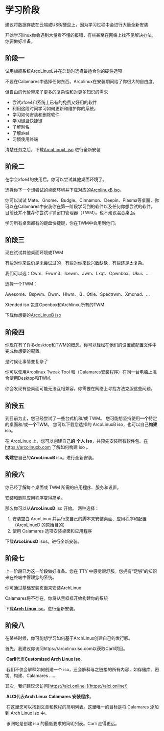 # 学习阶段

建议将数据存放在云端或USB/硬盘上，因为学习过程中会进行大量全新安装

开始学习linux你会遇到大量看不懂的报错，有些甚至在网络上找不见解决办法，你要做好准备。

## 阶段一

试用旗舰系统ArcoLinuxL并在启动时选择最适合你的硬件选项

不要在Calamares中选择任何东西。Arcolinux在安装期间给了你很大的自由度。

但自由的代价带来了更多的复杂性和对更多知识的需求

-  尝试xfce4和系统上已有的免费又好用的软件
- 利用这段时间学习如何更新和维护你的系统。
- 学习如何安装和删除软件
- 学习键盘快捷键
- 了解别名
- 了解skel
- 习惯使用终端

清楚任务之后，下载[ArcoLinuxL iso](https://www.arcolinux.info/downloads/).进行全新安装

## 阶段二

在学会xfce4的使用后，你可以尝试其他桌面环境了。

选择你下一个想尝试的桌面环境并下载对应的[ArcolinuxB iso](https://www.arcolinux.info/downloads/)。

你可以试试 Mate、Gnome、Budgle、Cinnamon、Deepin、Plasma等桌面，你可以在Calamares中安装你在第一阶段学习到的软件以及任何你想尝试的软件。目前还并不推荐你尝试平铺窗口管理器（TWM）。也不建议混合桌面。

学习所有桌面都有的键盘快捷键，你在TWM中会用到他们。

## 阶段三

现在试试其他桌面环境或TWM

有些对你来说仍是未尝试过的，有些对你来说兴致缺缺，有些还是太复杂。

我们可以选：Cwm、Fvwm3、Icewm、Jwm、Lxqt、Opwnbox、Ukui、...

选择一个TWM：

Awesome、Bspwm、Dwm、Hlwm、i3、Qtile、Spectrwm、Xmonad、...

Xtended iso 包含Openbox和Archlinxu所有的TWM.

下载你想要的[ArcoLinuxB iso](https://www.arcolinux.info/downloads/)

## 阶段四

你现在有了许多desktop和TWM的概念。你可以轻松在他们的设置或配置文件中完成你想要的配置。

是时候让事情变复杂了

你可以使用Arcolinux Tweak Tool 和（Calamares安装程序）在同一台电脑上混合使用Desktop和TWM.

你会发现有些桌面可能无法互相兼容，你需要在网络上寻找方法克服这些问题。

## 阶段五

到目前为止，您已经尝试了一些台式机和/或 TWM。
您可能想坚持使用**一个**特定的桌面和/或**一个**TWM。
您可以下载您选择的 ArcoLinuxB iso，也可以自己**构建**iso。

在 ArcoLinux 上，您可以创建自己**的** **个人** **iso**，并预先安装所有软件包。[在https://arcolinuxb.com](https://arcolinuxb.com/)
了解如何构建 iso 。

**构建**您自己的**ArcoLinuxB** iso。进行全新安装。

## 阶段六

你已经了解每个桌面或 TWM 所需的应用程序、服务和设置。

安装和删除应用程序变得简单。

那么你可以从**ArcoLinuxD** iso 开始。
两种选择：

1. 安装空白 ArcoLinux 并运行您自己的脚本来安装桌面、应用程序和配置（ArcoLinuxD 的原始目的）
2. 使用 Calamares 选项安装桌面和应用程序

下载**ArcoLinuxD** isos。进行全新安装。

## 阶段七

上一阶段已为这一阶段做好准备。您在 TTY 中感觉很舒服。您拥有“足够”的知识来在终端中管理您的系统。

你可通过基础安装页面来安装ArchLinux

Calamares将不存在，你将从黑框框开始构建你的系统

下载[**Arch** **Linux** iso](https://mirrors.tuna.tsinghua.edu.cn/archlinux/iso/)。进行全新安装。

## 阶段八

在某些时候，你可能想学习如何基于ArchLInux创建自己的发行版。

首先，我建议你访问https://arcolinuxiso.com以获取Carli项目。

​			**Carli**代表**Customized Arch Linux iso.**

​			我们不仅会解释如何创建一个 iso，还会解释与之链接的所有内容，如存储库、密			钥、构建、Calamares ……

其次，我们建议您访问[https://alci.online。](https://alci.online/)

​			**ALCI**代表**Arch** **Linux** **Calamares** **安装程序**。

​			在这里您可以找到文章和教程的简明列表。这里唯一的目标是将 Calamares 添加			到 Arch Linux iso 中。

​			该网站是创建 iso 的最低要求的简明列表。Carli 走得更远。